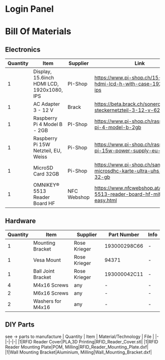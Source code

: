 # Login Panel

# Bill Of Materials

## Electronics
| Quantity | Item | Supplier | Link |
|-|-|-|-|
| 1 |Display, 15.6inch HDMI LCD, 1920x1080, IPS | PI-Shop | https://www.pi-shop.ch/15-6inch-hdmi-lcd-h-with-case-1920x1080-ips|
|1 |AC Adapter 3 - 12 V|Brack|https://beta.brack.ch/sonero-steckernetzteil-3-12-v-626419|
|1|Raspberry Pi 4 Model B - 2GB| PI-Shop|https://www.pi-shop.ch/raspberry-pi-4-model-b-2gb|
|1|Raspberry Pi 15W Netzteil, EU, Weiss|Pi-Shop|https://www.pi-shop.ch/raspberry-pi-15w-power-supply-eu-weiss|
|1|MicroSD Card 32GB|Pi-Shop|https://www.pi-shop.ch/sandisk-microsdhc-karte-ultra-uhs-i-a1-32-gb|
|1|OMNIKEY® 5513 Reader Board HF|NFC Webshop|https://www.nfcwebshop.at/omnikeyr-5513-reader-board-hf-mifare-easy.html|

## Hardware
| Quantity | Item | Supplier | Part Number | Info|
|-|-|-|-|-|
|1|Mounting Bracket|Rose Krieger|193000298C66|-|
|1|Vesa Mount|Rose Krieger|94371|-|
|1|Ball Joint Bracket|Rose Krieger|193000042C11|-|
|4|M4x16 Screws|any|-|-|
|2|M6x16 Screws|any|-|-|
|2|Washers for M4x16 |any|-|-|

## DIY Parts
see -> parts to manufacture
| Quantity | Item | Material/Technology | File |
|-|-|-|-|
|1|RFID Reader Cover|PLA,3D Printing|RFID_Reader_Cover.stl|
|1|RFID Reader Mounting Plate|POM, Milling|RFID_Reader_Mounting_Plate.dxf|
|1|Wall Mounting Bracket|Aluminium, Milling|Wall_Mounting_Bracket.dxf|
